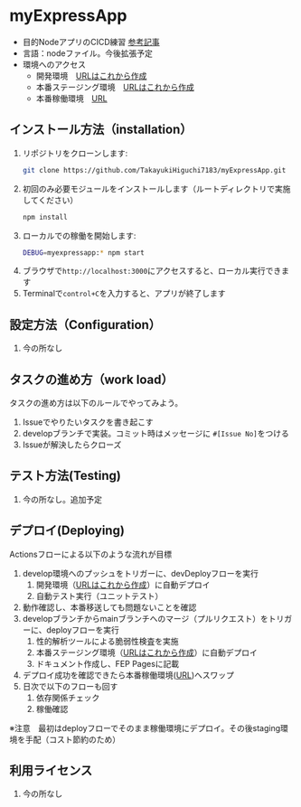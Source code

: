 # myExpressApp
* 目的NodeアプリのCICD練習
[参考記事](https://learn.microsoft.com/ja-jp/azure/app-service/quickstart-nodejs?tabs=windows&pivots=development-environment-vscode#create-your-nodejs-application)
* 言語：nodeファイル。今後拡張予定
* 環境へのアクセス
  * 開発環境　[URLはこれから作成](これから作成)
  * 本番ステージング環境　[URLはこれから作成](これから作成)
  * 本番稼働環境　[URL](https://nodeapplication-fjd9gsfufwangrhb.japaneast-01.azurewebsites.net/)

## インストール方法（installation）

1. リポジトリをクローンします:
   ```bash
   git clone https://github.com/TakayukiHiguchi7183/myExpressApp.git
2. 初回のみ必要モジュールをインストールします（ルートディレクトリで実施してください）
   ```bash
   npm install
2. ローカルでの稼働を開始します:
    ```bash
    DEBUG=myexpressapp:* npm start
3. ブラウザで```http://localhost:3000```にアクセスすると、ローカル実行できます
4. Terminalで```control+C```を入力すると、アプリが終了します

## 設定方法（Configuration）

1. 今の所なし

## タスクの進め方（work load）
タスクの進め方は以下のルールでやってみよう。

1. Issueでやりたいタスクを書き起こす
2. developブランチで実装。コミット時はメッセージに `#[Issue No]`をつける
3. Issueが解決したらクローズ

## テスト方法(Testing)

1. 今の所なし。追加予定

## デプロイ(Deploying)
Actionsフローによる以下のような流れが目標

1. develop環境へのプッシュをトリガーに、devDeployフローを実行
    1. 開発環境（[URLはこれから作成](これから作成)）に自動デプロイ
    2. 自動テスト実行（ユニットテスト）
3. 動作確認し、本番移送しても問題ないことを確認
4. developブランチからmainブランチへのマージ（プルリクエスト）をトリガーに、deployフローを実行
    1. 性的解析ツールによる脆弱性検査を実施
    2. 本番ステージング環境（[URLはこれから作成](これから作成)）に自動デプロイ
    3. ドキュメント作成し、FEP Pagesに記載
6. デプロイ成功を確認できたら本番稼働環境([URL](https://nodeapplication-fjd9gsfufwangrhb.japaneast-01.azurewebsites.net/))へスワップ
7. 日次で以下のフローも回す
    1. 依存関係チェック
    2. 稼働確認

※注意　最初はdeployフローでそのまま稼働環境にデプロイ。その後staging環境を手配（コスト節約のため）

## 利用ライセンス

1. 今の所なし
